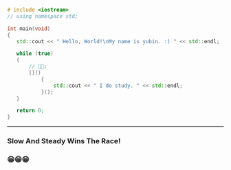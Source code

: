  ```cpp
# include <iostream>
// using namespace std;

int main(void) 
{
    std::cout << " Hello, World!\nMy name is yubin. :) " << std::endl;

    while (true)
    {
        // 👨‍🏫;
        []()
            {
                std::cout << " I do study. " << std::endl;
            }();
    }

    return 0;
}
```
---
### **Slow And Steady Wins The Race!**
### 😁😁😁
<!--
**JJangguyubin/JJangguyubin** is a ✨ _special_ ✨ repository because its `README.md` (this file) appears on your GitHub profile.

Here are some ideas to get you started:

- 🔭 I’m currently working on ...
- 🌱 I’m currently learning ...
- 👯 I’m looking to collaborate on ...
- 🤔 I’m looking for help with ...
- 💬 Ask me about ...
- 📫 How to reach me: ...
- 😄 Pronouns: ...
- ⚡ Fun fact: ...
-->
